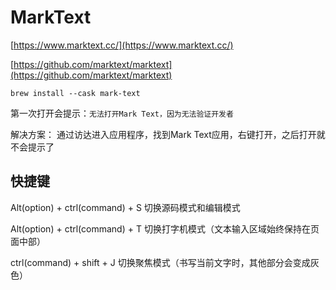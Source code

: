 # MarkText

[https://www.marktext.cc/](https://www.marktext.cc/)

[https://github.com/marktext/marktext](https://github.com/marktext/marktext)

```
brew install --cask mark-text
```

第一次打开会提示：`无法打开Mark Text，因为无法验证开发者`

解决方案：
通过访达进入应用程序，找到Mark Text应用，右键打开，之后打开就不会提示了

## 快捷键

Alt(option) + ctrl(command) + S 切换源码模式和编辑模式

Alt(option) + ctrl(command) + T 切换打字机模式（文本输入区域始终保持在页面中部）

ctrl(command) + shift + J 切换聚焦模式（书写当前文字时，其他部分会变成灰色）
